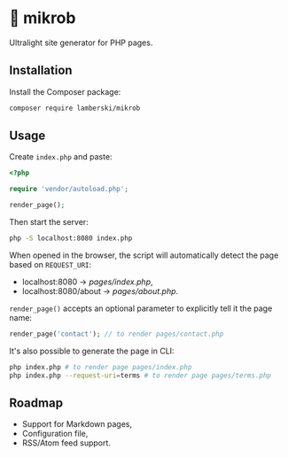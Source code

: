 # 🦠 mikrob

Ultralight site generator for PHP pages.

## Installation

Install the Composer package:

```bash
composer require lamberski/mikrob
```

## Usage

Create `index.php` and paste:

```php
<?php

require 'vendor/autoload.php';

render_page();
```

Then start the server:

```bash
php -S localhost:8080 index.php
```

When opened in the browser, the script will automatically detect the page based on `REQUEST_URI`:

-   localhost:8080 → _pages/index.php_,
-   localhost:8080/about → _pages/about.php_.

`render_page()` accepts an optional parameter to explicitly tell it the page name:

```php
render_page('contact'); // to render pages/contact.php
```

It's also possible to generate the page in CLI:

```bash
php index.php # to render page pages/index.php
php index.php --request-uri=terms # to render page pages/terms.php
```

## Roadmap

-   Support for Markdown pages,
-   Configuration file,
-   RSS/Atom feed support.
